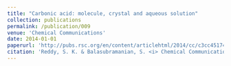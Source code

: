 ```yaml
---
title: "Carbonic acid: molecule, crystal and aqueous solution"
collection: publications
permalink: /publication/009
venue: 'Chemical Communications'
date: 2014-01-01
paperurl: 'http://pubs.rsc.org/en/content/articlehtml/2014/cc/c3cc45174g'
citation: 'Reddy, S. K. & Balasubramanian, S. <i> Chemical Communications </i>, Vol. 50 , pp. 503-514 , 2014'
---
```



